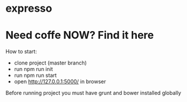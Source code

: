 # expresso
# Need coffe NOW? Find it here

How to start:
- clone project (master branch)
- run npm run init
- run npm run start
- open http://127.0.0.1:5000/ in browser

Before running project you must have grunt and bower installed globally
